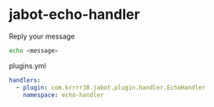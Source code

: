 # jabot-echo-handler

Reply your message

```sh
echo <message>
```

plugins.yml
```yml
handlers:
  - plugin: com.krrrr38.jabot.plugin.handler.EchoHandler
    namespace: echo-handler
```

